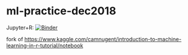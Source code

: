 # ml-practice-dec2018

Jupyter+R: [![Binder](http://mybinder.org/badge.svg)](http://beta.mybinder.org/v2/gh/pieters/ml-practice-dec2018/master)

fork of https://www.kaggle.com/camnugent/introduction-to-machine-learning-in-r-tutorial/notebook
